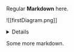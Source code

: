 Regular **Markdown** here.

![[firstDiagram.png]]
<details>

```mermaid
graph TD;
Alice -> Bob: Hello;
Bob -> Alice: Hi!;
```

</details>

Some more markdown.
